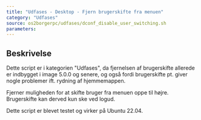 ```yaml
---
title: "Udfases - Desktop - Fjern brugerskifte fra menuen"
category: "Udfases"
source: os2borgerpc/udfases/dconf_disable_user_switching.sh
parameters:
---
```


## Beskrivelse
Dette script er i kategorien "Udfases", da fjernelsen af brugerskifte allerede er indbygget i image 5.0.0 og senere,
og også fordi brugerskifte pt. giver nogle problemer ift. rydning af hjemmemappen.

Fjerner muligheden for at skifte bruger fra menuen oppe til højre.
Brugerskifte kan derved kun ske ved logud.

Dette script er blevet testet og virker på Ubuntu 22.04.